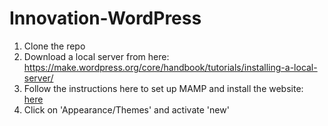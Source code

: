 # Innovation-WordPress
1) Clone the repo
2) Download a local server from here: https://make.wordpress.org/core/handbook/tutorials/installing-a-local-server/
3) Follow the instructions here to set up MAMP and install the website: [here](https://www.wpbeginner.com/wp-tutorials/how-to-install-wordpress-locally-on-mac-using-mamp/)
4) Click on 'Appearance/Themes' and activate 'new' 
